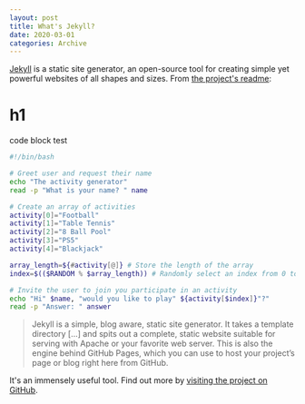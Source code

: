 ```yaml
---
layout: post
title: What's Jekyll?
date: 2020-03-01
categories: Archive
---
```


[Jekyll](https://jekyllrb.com) is a static site generator, an open-source tool for creating simple yet powerful websites of all shapes and sizes. From [the project's readme](https://github.com/jekyll/jekyll/blob/master/README.markdown):

# h1
code block test
```sh
#!/bin/bash

# Greet user and request their name
echo "The activity generator"
read -p "What is your name? " name

# Create an array of activities
activity[0]="Football"
activity[1]="Table Tennis"
activity[2]="8 Ball Pool"
activity[3]="PS5"
activity[4]="Blackjack"

array_length=${#activity[@]} # Store the length of the array
index=$(($RANDOM % $array_length)) # Randomly select an index from 0 to array_length

# Invite the user to join you participate in an activity
echo "Hi" $name, "would you like to play" ${activity[$index]}"?"
read -p "Answer: " answer
```

> Jekyll is a simple, blog aware, static site generator. It takes a template directory [...] and spits out a complete, static website suitable for serving with Apache or your favorite web server. This is also the engine behind GitHub Pages, which you can use to host your project’s page or blog right here from GitHub.

It's an immensely useful tool. Find out more by [visiting the project on GitHub](https://github.com/jekyll/jekyll).

